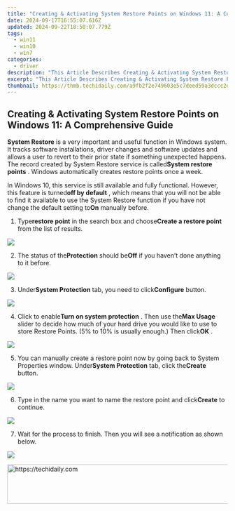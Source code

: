 ```yaml
---
title: "Creating & Activating System Restore Points on Windows 11: A Comprehensive Guide"
date: 2024-09-17T16:55:07.616Z
updated: 2024-09-22T18:50:07.779Z
tags:
  - win11
  - win10
  - win7
categories:
  - driver
description: "This Article Describes Creating & Activating System Restore Points on Windows 11: A Comprehensive Guide"
excerpt: "This Article Describes Creating & Activating System Restore Points on Windows 11: A Comprehensive Guide"
thumbnail: https://thmb.techidaily.com/a9fb2f2e749603e5c7deed59a3dccc2eb82bb973e6c7211350802c91feadcdaf.jpg
---
```


## Creating & Activating System Restore Points on Windows 11: A Comprehensive Guide

**System Restore** is a very important and useful function in Windows system. It tracks software installations, driver changes and software updates and allows a user to revert to their prior state if something unexpected happens. The record created by System Restore service is called**System restore points** . Windows automatically creates restore points once a week.   
  
 In Windows 10, this service is still available and fully functional. However, this feature is turned**off by default** , which means that you will not be able to find it available to use the System Restore function if you have not change the default setting to**On** manually before.   
  
 1) Type**restore point** in the search box and choose**Create a restore point** from the list of results.   
  
![](https://images.drivereasy.com/wp-content/uploads/2016/10/create-a-restore-point.jpg) 

  
 2) The status of the**Protection** should be**Off** if you haven’t done anything to it before.   
  
![](https://images.drivereasy.com/wp-content/uploads/2016/10/protection-off.jpg)   
  
 3) Under**System Protection** tab, you need to click**Configure** button.   
  
![](https://images.drivereasy.com/wp-content/uploads/2016/10/configure.jpg)   
  
 4) Click to enable**Turn on system protection** . Then use the**Max Usage** slider to decide how much of your hard drive you would like to use to store Restore Points. (5% to 10% is usually enough.) Then click**OK** .   
  
![](https://images.drivereasy.com/wp-content/uploads/2016/10/turn-on-system-protection.jpg)   
  
 5) You can manually create a restore point now by going back to System Properties window. Under**System Protection** tab, click the**Create** button.   
  
![](https://images.drivereasy.com/wp-content/uploads/2016/10/system-protection.jpg)   
  
 6) Type in the name you want to name the restore point and click**Create** to continue.   
  
![](https://images.drivereasy.com/wp-content/uploads/2016/10/img_5816c15d989ef.png) 

  
 7) Wait for the process to finish. Then you will see a notification as shown below.   
  
![](https://images.drivereasy.com/wp-content/uploads/2016/10/img_5816c16331a7d.png)

<ins class="adsbygoogle"
     style="display:block"
     data-ad-format="autorelaxed"
     data-ad-client="ca-pub-7571918770474297"
     data-ad-slot="1223367746"></ins>

<ins class="adsbygoogle"
     style="display:block"
     data-ad-client="ca-pub-7571918770474297"
     data-ad-slot="8358498916"
     data-ad-format="auto"
     data-full-width-responsive="true"></ins>



<!-- affiliate ads begin -->
<a href="https://ephamedtechinc.pxf.io/c/5597632/2137202/26400" target="_top" id="2137202">
  <img src="//a.impactradius-go.com/display-ad/26400-2137202" border="0" alt="https://techidaily.com" width="728" height="90"/>
</a>
<img height="0" width="0" src="https://ephamedtechinc.pxf.io/i/5597632/2137202/26400" style="position:absolute;visibility:hidden;" border="0" />
<!-- affiliate ads end -->

